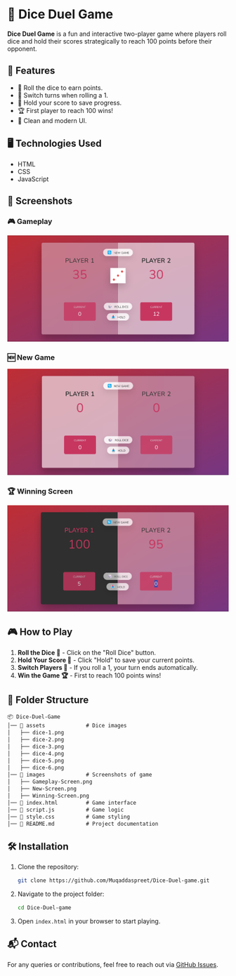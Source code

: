 # 🎲 Dice Duel Game

**Dice Duel Game** is a fun and interactive two-player game where players roll dice and hold their scores strategically to reach 100 points before their opponent.

## 🚀 Features
- 🎲 Roll the dice to earn points.
- 🔄 Switch turns when rolling a 1.
- 💾 Hold your score to save progress.
- 🏆 First player to reach 100 wins!
- 🎨 Clean and modern UI.

## 🖥️ Technologies Used
- HTML
- CSS
- JavaScript

## 📸 Screenshots
### 🎮 Gameplay
![Gameplay Screen](./images/Gameplay-Screen.png)

### 🆕 New Game
![New Game Screen](./images/New-Screen.png)

### 🏆 Winning Screen
![Winning Screen](./images/Winning-Screen.png)

## 🎮 How to Play
1. **Roll the Dice 🎲** - Click on the "Roll Dice" button.
2. **Hold Your Score 🏅** - Click "Hold" to save your current points.
3. **Switch Players 🔄** - If you roll a 1, your turn ends automatically.
4. **Win the Game 🏆** - First to reach 100 points wins!

## 📂 Folder Structure
```
📦 Dice-Duel-Game
│── 📂 assets             # Dice images
│   ├── dice-1.png
│   ├── dice-2.png
│   ├── dice-3.png
│   ├── dice-4.png
│   ├── dice-5.png
│   ├── dice-6.png
│── 📂 images             # Screenshots of game
│   ├── Gameplay-Screen.png
│   ├── New-Screen.png
│   ├── Winning-Screen.png
│── 📜 index.html         # Game interface
│── 📜 script.js          # Game logic
│── 📜 style.css          # Game styling
│── 📜 README.md          # Project documentation
```

## 🛠️ Installation
1. Clone the repository:
   ```sh
   git clone https://github.com/Muqaddaspreet/Dice-Duel-game.git
   ```
2. Navigate to the project folder:
   ```sh
   cd Dice-Duel-game
   ```
3. Open `index.html` in your browser to start playing.

## 📬 Contact
For any queries or contributions, feel free to reach out via [GitHub Issues](https://github.com/Muqaddaspreet/Dice-Duel-game/issues).
